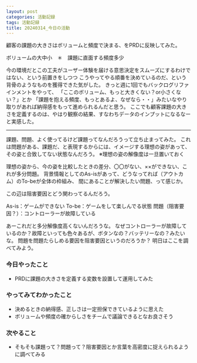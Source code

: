 ```yaml
---
layout: post
categories: 活動記録
tags: 活動記録
title: 20240314_今日の活動
---
```



顧客の課題の大きさはボリュームと頻度で決まる、をPRDに反映してみた。

ボリュームの大中小　＊　課題に直面する頻度多少

今の環境だとこの工夫がユーザー体験を届ける意思決定をスムーズにするわけではない、という前置きをしつつ
こうやってやる順番を決めているのだ、という背骨のようなものを獲得できた気がした。
きっと週に1回でもバックログリファインメントをやって、
「ここのボリューム、もっと大きくない？or小さくない？」とか
「課題を抱える頻度、もっとあるよ、なぜなら・・」みたいなやり取りがあれば納得感をもって進められるんだと思う。
ここでも顧客課題の大きさを定義するのは、やはり観察の結果、すなわちデータのインプットになるなーと実感した。

----

課題、問題、よく使ってるけど課題ってなんだろうって立ち止まってみた。
これは問題がある、課題だ、と表現するからには、イメージする理想の姿があって、その姿と合致してない状態なんだろう。
※理想の姿の解像度は一旦置いておく

理想の姿から、今の姿を比較したときの差分、〇〇がない、××ができない、これが多分問題。
背景情報としてのAs-isがあって、どうなってれば（アウトカム）のTo-beが全体の枠組み、
間にあることが解決したい問題、って感じか。

この辺は阻害要因とどう関わってるんだろう。

As-is：ゲームができない
To-be：ゲームをして楽しんでる状態
問題（阻害要因？）：コントローラーが故障している

あーこれだと多分解像度高くないんだろうな。
なぜコントローラーが故障しているのか？故障といっても色々あるが、ボタンなの？バッテリーなの？みたいな。
問題を問題たらしめる要因を阻害要因というのだろうか？
明日はここを調べてみよう。

### 今日やったこと
- PRDに課題の大きさを定義する変数を設置して運用してみた

### やってみてわかったこと
- 決めるときの納得感、正しさは一定担保できているように思えた
- ボリュームや頻度の確からしさをチームで議論できるとなお良さそう

### 次やること
- そもそも課題って？問題って？阻害要因とか言葉を高密度に捉えられるように調べてみる
